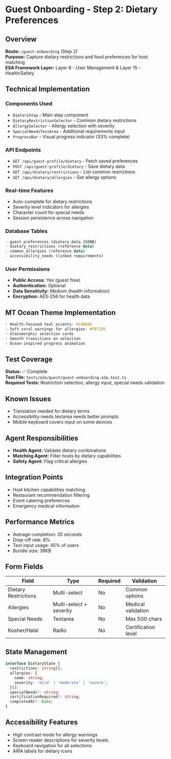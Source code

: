 # Guest Onboarding - Step 2: Dietary Preferences

## Overview
**Route:** `/guest-onboarding` (Step 2)  
**Purpose:** Capture dietary restrictions and food preferences for host matching  
**ESA Framework Layer:** Layer 8 - User Management & Layer 15 - Health/Safety  

## Technical Implementation

### Components Used
- `DietaryStep` - Main step component
- `DietaryRestrictionSelector` - Common dietary restrictions
- `AllergySelector` - Allergy selection with severity
- `SpecialNeedsTextArea` - Additional requirements input
- `ProgressBar` - Visual progress indicator (33% complete)

### API Endpoints
- `GET /api/guest-profile/dietary` - Fetch saved preferences
- `POST /api/guest-profile/dietary` - Save dietary data
- `GET /api/dietary/restrictions` - List common restrictions
- `GET /api/dietary/allergies` - Get allergy options

### Real-time Features
- Auto-complete for dietary restrictions
- Severity level indicators for allergies
- Character count for special needs
- Session persistence across navigation

### Database Tables
```sql
- guest_preferences (dietary_data JSONB)
- dietary_restrictions (reference data)
- common_allergies (reference data)
- accessibility_needs (linked requirements)
```

### User Permissions
- **Public Access:** Yes (guest flow)
- **Authentication:** Optional
- **Data Sensitivity:** Medium (health information)
- **Encryption:** AES-256 for health data

## MT Ocean Theme Implementation
```css
- Health-focused teal accents: #14B8A6
- Soft coral warnings for allergies: #FB7185
- Glassmorphic selection cards
- Smooth transitions on selection
- Ocean-inspired progress animation
```

## Test Coverage
**Status:** ✅ Complete  
**Test File:** `tests/e2e/guest/guest-onboarding.e2e.test.ts`  
**Required Tests:** Restriction selection, allergy input, special needs validation

## Known Issues
- Translation needed for dietary terms
- Accessibility needs textarea needs better prompts
- Mobile keyboard covers input on some devices

## Agent Responsibilities
- **Health Agent:** Validate dietary combinations
- **Matching Agent:** Filter hosts by dietary capabilities
- **Safety Agent:** Flag critical allergies

## Integration Points
- Host kitchen capabilities matching
- Restaurant recommendation filtering
- Event catering preferences
- Emergency medical information

## Performance Metrics
- Average completion: 35 seconds
- Drop-off rate: 8%
- Text input usage: 45% of users
- Bundle size: 38KB

## Form Fields
| Field | Type | Required | Validation |
|-------|------|----------|------------|
| Dietary Restrictions | Multi-select | No | Common options |
| Allergies | Multi-select + severity | No | Medical validation |
| Special Needs | Textarea | No | Max 500 chars |
| Kosher/Halal | Radio | No | Certification level |

## State Management
```typescript
interface DietaryState {
  restrictions: string[];
  allergies: {
    name: string;
    severity: 'mild' | 'moderate' | 'severe';
  }[];
  specialNeeds?: string;
  certificationRequired?: string;
  completedAt?: Date;
}
```

## Accessibility Features
- High contrast mode for allergy warnings
- Screen reader descriptions for severity levels
- Keyboard navigation for all selections
- ARIA labels for dietary icons